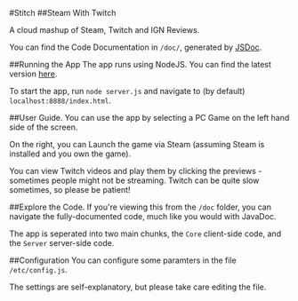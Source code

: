 #Stitch
##Steam With Twitch

A cloud mashup of Steam, Twitch and IGN Reviews.

You can find the Code Documentation in `/doc/`, generated by [JSDoc](http://usejsdoc.org).

##Running the App
The app runs using NodeJS. You can find the latest version [here](http://nodejs.org/).

To start the app, run `node server.js` and navigate to (by default) `localhost:8888/index.html`.

##User Guide.
You can use the app by selecting a PC Game on the left hand side of the screen. 

On the right, you can Launch the game via Steam (assuming Steam is installed and you own the game).

You can view Twitch videos and play them by clicking the previews - sometimes people might not be streaming. 
Twitch can be quite slow sometimes, so please be patient!

##Explore the Code.
If you're viewing this from the `/doc` folder, you can navigate the fully-documented code, much like you would with JavaDoc.

The app is seperated into two main chunks, the `Core` client-side code, and the `Server` server-side code.

##Configuration
You can configure some paramters in the file `/etc/config.js`. 

The settings are self-explanatory, but please take care editing the file.
